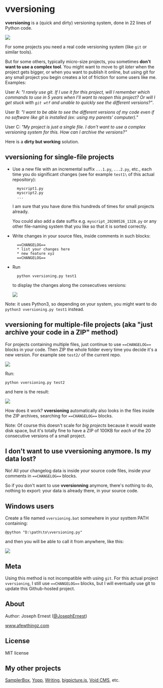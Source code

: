# vversioning 


**vversioning** is a (quick and dirty) versioning system, done in 22 lines of Python code.

![](https://i.imgur.com/hzu7ERc.png)

For some projects you need a real code versioning system (like `git` or similar tools).

But for some others, typically micro-size projects, you sometimes **don't want to use a complex tool**. You might want to move to git *later* when the project gets bigger, or when you want to publish it online, but using git for any small project you begin creates a lot of friction for some users like me. Examples:

User A: *"I rarely use git. If I use it for this project, will I remember which commands to use in 5 years when I'll want to reopen this project? Or will I get stuck with `git wtf` and unable to quickly see the different versions?"*.

User B: *"I want to be able to see the different versions of my code even if no software like git is installed (ex: using my parents' computer)."*

User C: *"My project is just a single file. I don't want to use a complex versioning system for this. How can I archive the versions?"*

Here is a **dirty but working** solution.

## **vversioning** for single-file projects

* Use a new file with an incremental suffix `...1.py`, `...2.py`, etc., each time you do significant changes (see for example `test1\` of this actual repository):

        myscript1.py
        myscript2.py
        ...

    I am sure that you have done this hundreds of times for small projects already.
    
    You could also add a date suffix e.g. `myscript_20200526_1328.py` or any other file-naming system that you like so that it is sorted correctly.

* Write changes in your source files, inside comments in such blocks:

        ==CHANGELOG==
        * list your changes here
        * new feature xyz
        ==CHANGELOG==

* Run 

        python vversioning.py test1

     to display the changes along the consecutives versions:
     
     ![](https://i.imgur.com/N2Jb2nS.png)
     
     
Note: it uses Python3, so depending on your system, you might want to do `python3 vversioning.py test1` instead.


## vversioning for multiple-file projects (aka "just archive your code in a ZIP" method)

For projects containing multiple files, just continue to use `==CHANGELOG==` blocks in your code. Then ZIP the whole folder every time you decide it's a new version. For example see `test2/` of the current repo.

![](https://i.imgur.com/03pFG3C.png)

Run:

    python vversioning.py test2
    
and here is the result:

![](https://i.imgur.com/xSR7zKp.png)

How does it work? **vversioning** automatically also looks in the files inside the ZIP archives, searching for `==CHANGELOG==` blocks.

Note: Of course this doesn't scale for *big projects* because it would waste disk space, but it's totally fine to have a ZIP of 100KB for *each* of the 20 consecutive versions of a small project.

## I don't want to use vversioning anymore. Is my data lost?

No! All your changelog data is inside *your* source code files, inside your comments in `==CHANGELOG==` blocks.

So if you don't want to use **vversionning** anymore, there's nothing to do, nothing to export: your data is already there, in your source code.

## Windows users

Create a file named `vversioning.bat` somewhere in your systtem PATH containing:

    @python "D:\path\to\vversioning.py"

and then you will be able to call it from anywhere, like this:

![](https://i.imgur.com/N2Jb2nS.png)
    

## Meta

Using this method is not incompatible with using `git`. For this actual project `vversioning`, I still use `==CHANGELOG==` blocks, but I will eventually use git to update this Github-hosted project.

## About

Author: Joseph Ernest ([@JosephErnest](http:/twitter.com/JosephErnest))

www.afewthingz.com

## License

MIT license

## My other projects

[SamplerBox](https://github.com/josephernest/SamplerBox), [Yopp](https://github.com/josephernest/Yopp), [Writing](https://github.com/josephernest/writing), [bigpicture.js](https://github.com/josephernest/bigpicture.js), [Void CMS](https://github.com/josephernest/void), etc.
